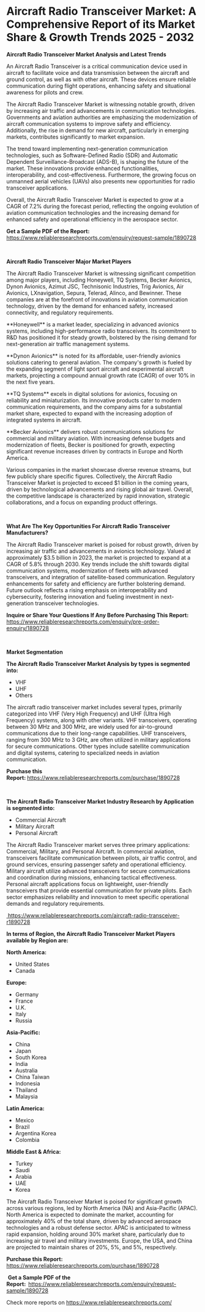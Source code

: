 <p><h1>Aircraft Radio Transceiver Market: A Comprehensive Report of its Market Share & Growth Trends 2025 - 2032</h1></p><p><strong>Aircraft Radio Transceiver Market Analysis and Latest Trends</strong></p>
<p><p>An Aircraft Radio Transceiver is a critical communication device used in aircraft to facilitate voice and data transmission between the aircraft and ground control, as well as with other aircraft. These devices ensure reliable communication during flight operations, enhancing safety and situational awareness for pilots and crew.</p><p>The Aircraft Radio Transceiver Market is witnessing notable growth, driven by increasing air traffic and advancements in communication technologies. Governments and aviation authorities are emphasizing the modernization of aircraft communication systems to improve safety and efficiency. Additionally, the rise in demand for new aircraft, particularly in emerging markets, contributes significantly to market expansion.</p><p>The trend toward implementing next-generation communication technologies, such as Software-Defined Radio (SDR) and Automatic Dependent Surveillance-Broadcast (ADS-B), is shaping the future of the market. These innovations provide enhanced functionalities, interoperability, and cost-effectiveness. Furthermore, the growing focus on unmanned aerial vehicles (UAVs) also presents new opportunities for radio transceiver applications.</p><p>Overall, the Aircraft Radio Transceiver Market is expected to grow at a CAGR of 7.2% during the forecast period, reflecting the ongoing evolution of aviation communication technologies and the increasing demand for enhanced safety and operational efficiency in the aerospace sector.</p></p>
<p><strong>Get a Sample PDF of the Report:&nbsp;</strong> <a href="https://www.reliableresearchreports.com/enquiry/request-sample/1890728?utm_campaign=2295&utm_medium=2&utm_source=Github&utm_content=ia&utm_term=30032025&utm_id=aircraft-radio-transceiver">https://www.reliableresearchreports.com/enquiry/request-sample/1890728</a></p>
<p>&nbsp;</p>
<p><strong>Aircraft Radio Transceiver Major Market Players</strong></p>
<p><p>The Aircraft Radio Transceiver Market is witnessing significant competition among major players, including Honeywell, TQ Systems, Becker Avionics, Dynon Avionics, Azimut JSC, Technisonic Industries, Trig Avionics, Air Avionics, LXnavigation, Sepura, Telerad, Alinco, and Bewinner. These companies are at the forefront of innovations in aviation communication technology, driven by the demand for enhanced safety, increased connectivity, and regulatory requirements.</p><p>**Honeywell** is a market leader, specializing in advanced avionics systems, including high-performance radio transceivers. Its commitment to R&D has positioned it for steady growth, bolstered by the rising demand for next-generation air traffic management systems. </p><p>**Dynon Avionics** is noted for its affordable, user-friendly avionics solutions catering to general aviation. The company's growth is fueled by the expanding segment of light sport aircraft and experimental aircraft markets, projecting a compound annual growth rate (CAGR) of over 10% in the next five years.</p><p>**TQ Systems** excels in digital solutions for avionics, focusing on reliability and miniaturization. Its innovative products cater to modern communication requirements, and the company aims for a substantial market share, expected to expand with the increasing adoption of integrated systems in aircraft.</p><p>**Becker Avionics** delivers robust communications solutions for commercial and military aviation. With increasing defense budgets and modernization of fleets, Becker is positioned for growth, expecting significant revenue increases driven by contracts in Europe and North America.</p><p>Various companies in the market showcase diverse revenue streams, but few publicly share specific figures. Collectively, the Aircraft Radio Transceiver Market is projected to exceed $1 billion in the coming years, driven by technological advancements and rising global air travel. Overall, the competitive landscape is characterized by rapid innovation, strategic collaborations, and a focus on expanding product offerings.</p></p>
<p>&nbsp;</p>
<p><strong>What Are The Key Opportunities For Aircraft Radio Transceiver Manufacturers?</strong></p>
<p><p>The Aircraft Radio Transceiver market is poised for robust growth, driven by increasing air traffic and advancements in avionics technology. Valued at approximately $3.5 billion in 2023, the market is projected to expand at a CAGR of 5.8% through 2030. Key trends include the shift towards digital communication systems, modernization of fleets with advanced transceivers, and integration of satellite-based communication. Regulatory enhancements for safety and efficiency are further bolstering demand. Future outlook reflects a rising emphasis on interoperability and cybersecurity, fostering innovation and fueling investment in next-generation transceiver technologies.</p></p>
<p><strong>Inquire or Share Your Questions If Any Before Purchasing This Report:</strong> <a href="https://www.reliableresearchreports.com/enquiry/pre-order-enquiry/1890728?utm_campaign=2295&utm_medium=2&utm_source=Github&utm_content=ia&utm_term=30032025&utm_id=aircraft-radio-transceiver">https://www.reliableresearchreports.com/enquiry/pre-order-enquiry/1890728</a></p>
<p>&nbsp;</p>
<p><strong>Market Segmentation</strong></p>
<p><strong>The Aircraft Radio Transceiver Market Analysis by types is segmented into:</strong></p>
<p><ul><li>VHF</li><li>UHF</li><li>Others</li></ul></p>
<p><p>The aircraft radio transceiver market includes several types, primarily categorized into VHF (Very High Frequency) and UHF (Ultra High Frequency) systems, along with other variants. VHF transceivers, operating between 30 MHz and 300 MHz, are widely used for air-to-ground communications due to their long-range capabilities. UHF transceivers, ranging from 300 MHz to 3 GHz, are often utilized in military applications for secure communications. Other types include satellite communication and digital systems, catering to specialized needs in aviation communication.</p></p>
<p><strong>Purchase this Report:&nbsp;</strong><a href="https://www.reliableresearchreports.com/purchase/1890728?utm_campaign=2295&utm_medium=2&utm_source=Github&utm_content=ia&utm_term=30032025&utm_id=aircraft-radio-transceiver">https://www.reliableresearchreports.com/purchase/1890728</a></p>
<p>&nbsp;</p>
<p><strong>The Aircraft Radio Transceiver Market Industry Research by Application is segmented into:</strong></p>
<p><ul><li>Commercial Aircraft</li><li>Military Aircraft</li><li>Personal Aircraft</li></ul></p>
<p><p>The Aircraft Radio Transceiver market serves three primary applications: Commercial, Military, and Personal Aircraft. In commercial aviation, transceivers facilitate communication between pilots, air traffic control, and ground services, ensuring passenger safety and operational efficiency. Military aircraft utilize advanced transceivers for secure communications and coordination during missions, enhancing tactical effectiveness. Personal aircraft applications focus on lightweight, user-friendly transceivers that provide essential communication for private pilots. Each sector emphasizes reliability and innovation to meet specific operational demands and regulatory requirements.</p></p>
<p><a href="https://www.reliableresearchreports.com/aircraft-radio-transceiver-r1890728?utm_campaign=2295&utm_medium=2&utm_source=Github&utm_content=ia&utm_term=30032025&utm_id=aircraft-radio-transceiver">&nbsp;https://www.reliableresearchreports.com/aircraft-radio-transceiver-r1890728</a></p>
<p><strong>In terms of Region, the Aircraft Radio Transceiver Market Players available by Region are:</strong></p>
<p>
    <p> <strong> North America: </strong>
        <ul>
            <li>United States</li>
            <li>Canada</li>
        </ul>
        </p> 
    <p> <strong> Europe: </strong>
        <ul>
            <li>Germany</li>
            <li>France</li>
            <li>U.K.</li>
            <li>Italy</li>
            <li>Russia</li>
        </ul>
        </p> 
    <p> <strong> Asia-Pacific: </strong>
        <ul>
            <li>China</li>
            <li>Japan</li>
            <li>South Korea</li>
            <li>India</li>
            <li>Australia</li>
            <li>China Taiwan</li>
            <li>Indonesia</li>
            <li>Thailand</li>
            <li>Malaysia</li>
        </ul>
        </p> 
    <p> <strong> Latin America: </strong>
        <ul>
            <li>Mexico</li>
            <li>Brazil</li>
            <li>Argentina Korea</li>
            <li>Colombia</li>
        </ul>
        </p> 
    <p> <strong> Middle East & Africa: </strong>
        <ul>
            <li>Turkey</li>
            <li>Saudi</li>
            <li>Arabia</li>
            <li>UAE</li>
            <li>Korea</li>
        </ul>
    </p>
    </p>
<p><p>The Aircraft Radio Transceiver Market is poised for significant growth across various regions, led by North America (NA) and Asia-Pacific (APAC). North America is expected to dominate the market, accounting for approximately 40% of the total share, driven by advanced aerospace technologies and a robust defense sector. APAC is anticipated to witness rapid expansion, holding around 30% market share, particularly due to increasing air travel and military investments. Europe, the USA, and China are projected to maintain shares of 20%, 5%, and 5%, respectively.</p></p>
<p><strong>Purchase this Report: </strong><a href="https://www.reliableresearchreports.com/purchase/1890728?utm_campaign=2295&utm_medium=2&utm_source=Github&utm_content=ia&utm_term=30032025&utm_id=aircraft-radio-transceiver">https://www.reliableresearchreports.com/purchase/1890728</a></p>
<p>&nbsp;<strong>Get a Sample PDF of the Report:&nbsp;&nbsp;</strong><a href="https://www.reliableresearchreports.com/enquiry/request-sample/1890728?utm_campaign=2295&utm_medium=2&utm_source=Github&utm_content=ia&utm_term=30032025&utm_id=aircraft-radio-transceiver">https://www.reliableresearchreports.com/enquiry/request-sample/1890728</a></p>
<p><strong></strong></p>
<p>Check more reports on <a href="https://www.reliableresearchreports.com/?utm_campaign=2295&utm_medium=2&utm_source=Github&utm_content=ia&utm_term=30032025&utm_id=aircraft-radio-transceiver">https://www.reliableresearchreports.com/</a></p>